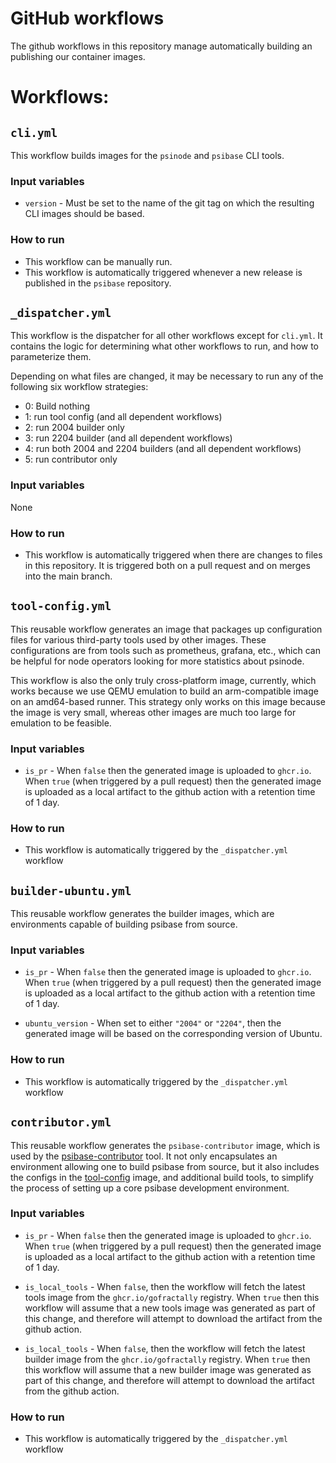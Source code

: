 # GitHub workflows

The github workflows in this repository manage automatically building an publishing our container images.

# Workflows:

## `cli.yml`

This workflow builds images for the `psinode` and `psibase` CLI tools. 

### Input variables

* `version` - Must be set to the name of the git tag on which the resulting CLI images should be based.

### How to run

* This workflow can be manually run.
* This workflow is automatically triggered whenever a new release is published in the `psibase` repository.

## `_dispatcher.yml`

This workflow is the dispatcher for all other workflows except for `cli.yml`. It contains the logic for determining what other workflows to run, and how to parameterize them.

Depending on what files are changed, it may be necessary to run any of the following six workflow strategies:
  * 0: Build nothing
  * 1: run tool config (and all dependent workflows)
  * 2: run 2004 builder only
  * 3: run 2204 builder (and all dependent workflows)
  * 4: run both 2004 and 2204 builders (and all dependent workflows)
  * 5: run contributor only

### Input variables

None

### How to run

* This workflow is automatically triggered when there are changes to files in this repository. It is triggered both on a pull request and on merges into the main branch.

## `tool-config.yml`

This reusable workflow generates an image that packages up configuration files for various third-party tools used by other images. These configurations are from tools such as prometheus, grafana, etc., which can be helpful for node operators looking for more statistics about psinode. 

This workflow is also the only truly cross-platform image, currently, which works because we use QEMU emulation to build an arm-compatible image on an amd64-based runner. This strategy only works on this image because the image is very small, whereas other images are much too large for emulation to be feasible.

### Input variables

* `is_pr` - When `false` then the generated image is uploaded to `ghcr.io`. When `true` (when triggered by a pull request) then the generated image is uploaded as a local artifact to the github action with a retention time of 1 day.

### How to run

* This workflow is automatically triggered by the `_dispatcher.yml` workflow

## `builder-ubuntu.yml`

This reusable workflow generates the builder images, which are environments capable of building psibase from source. 

### Input variables

* `is_pr` - When `false` then the generated image is uploaded to `ghcr.io`. When `true` (when triggered by a pull request) then the generated image is uploaded as a local artifact to the github action with a retention time of 1 day.

* `ubuntu_version` - When set to either `"2004"` or `"2204"`, then the generated image will be based on the corresponding version of Ubuntu.

### How to run

* This workflow is automatically triggered by the `_dispatcher.yml` workflow

## `contributor.yml`

This reusable workflow generates the `psibase-contributor` image, which is used by the [psibase-contributor](https://github.com/gofractally/psibase-contributor/blob/main/.devcontainer/docker-compose.yml#L4) tool. It not only encapsulates an environment allowing one to build psibase from source, but it also includes the configs in the [tool-config](#tool-configyml) image, and additional build tools, to simplify the process of setting up a core psibase development environment.

### Input variables

* `is_pr` - When `false` then the generated image is uploaded to `ghcr.io`. When `true` (when triggered by a pull request) then the generated image is uploaded as a local artifact to the github action with a retention time of 1 day.

* `is_local_tools` - When `false`, then the workflow will fetch the latest tools image from the `ghcr.io/gofractally` registry. When `true` then this workflow will assume that a new tools image was generated as part of this change, and therefore will attempt to download the artifact from the github action.

* `is_local_tools` - When `false`, then the workflow will fetch the latest builder image from the `ghcr.io/gofractally` registry. When `true` then this workflow will assume that a new builder image was generated as part of this change, and therefore will attempt to download the artifact from the github action.

### How to run

* This workflow is automatically triggered by the `_dispatcher.yml` workflow
